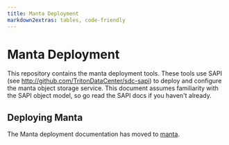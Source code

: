 ```yaml
---
title: Manta Deployment
markdown2extras: tables, code-friendly
---
```

<!--
    This Source Code Form is subject to the terms of the Mozilla Public
    License, v. 2.0. If a copy of the MPL was not distributed with this
    file, You can obtain one at http://mozilla.org/MPL/2.0/.
-->

<!--
    Copyright (c) 2014, Joyent, Inc.
    Copyright 2022 MNX Cloud, Inc.
-->

# Manta Deployment

This repository contains the manta deployment tools.  These tools use SAPI (see
http://github.com/TritonDataCenter/sdc-sapi) to deploy and configure the manta
object storage service.  This document assumes familiarity with the SAPI object
model, so go read the SAPI docs if you haven't already.

## Deploying Manta

The Manta deployment documentation has moved to
[manta](http://github.com/TritonDataCenter/manta).
